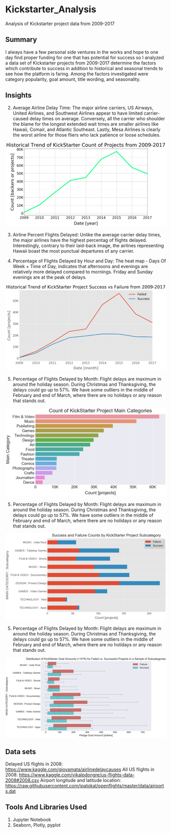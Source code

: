 # Kickstarter_Analysis
Analysis of Kickstarter project data from 2009-2017


## Summary 
I always have a few personal side ventures in the works and hope to one day find proper funding for one that has potential for success so I analyzed a data set of Kickstarter projects from 2009-2017 determine the factors which contribute to success in addition to historical and seasonal trends to see how the platform is faring. Among the factors investigated were category popularity, goal amount, title wording, and seasonality.

## Insights


  
2. Average Airline Delay Time: The major airline carriers, US Airways, United Airlines, and Southwest Airlines appear to have limited carrier-caused delay times on average. Conversely, all the carrier who shoulder the blame for the longest extended wait times are smaller airlines like Hawaii, Comair, and Atlantic Southeast. Lastly, Mesa Airlines is clearly the worst airline for those fliers who lack patience or loose schedules.
<p align="center">
  <img src="https://github.com/GregMurray30/Kickstarter_Analysis/blob/master/year_trend.png" title="Historical Trend">
</p>

3.  Airline Percent Flights Delayed: Unlike the average carrier delay times, the major airlines have the highest percentag of flights delayed. Interestingly, contrary to their laid-back image, the airlines representing Hawaii boast the most punctual departures of any carrier.

4.  Percentage of Flights Delayed by Hour and Day: The heat map - Days Of Week + Time of Day, indicates that afternoons and evenings are relatively more delayed compared to mornings. Friday and Sunday evenings are at the peak of delays.
<p align="center">
  <img src="https://github.com/GregMurray30/Kickstarter_Analysis/blob/master/succ_fail_by_year.png" title="Percentage of Flights Delayed by Hour and Day">
</p>

5. Percentage of Flights Delayed by Month: Flight delays are maximum in around the holiday season. During Christmas and Thanksgiving, the delays could go up to 57%. We have some outliers in the middle of February and end of March, where there are no holidays or any reason that stands out.
<p align="center">
  <img src="https://github.com/GregMurray30/Kickstarter_Analysis/blob/master/main_category_cnt.png" title="Flight Delays By Month">
</p>

5. Percentage of Flights Delayed by Month: Flight delays are maximum in around the holiday season. During Christmas and Thanksgiving, the delays could go up to 57%. We have some outliers in the middle of February and end of March, where there are no holidays or any reason that stands out.
<p align="center">
  <img src="https://github.com/GregMurray30/Kickstarter_Analysis/blob/master/succ_v_fail_subcat.png" title="Flight Delays By Month">
</p>

5. Percentage of Flights Delayed by Month: Flight delays are maximum in around the holiday season. During Christmas and Thanksgiving, the delays could go up to 57%. We have some outliers in the middle of February and end of March, where there are no holidays or any reason that stands out.
<p align="center">
  <img src="https://github.com/GregMurray30/Kickstarter_Analysis/blob/master/dist_succ_v_fail_subcat.png" title="Flight Delays By Month">
</p>



## Data sets
Delayed US flights in 2008: https://www.kaggle.com/giovamata/airlinedelaycauses
All US flights in 2008:  https://www.kaggle.com/vikalpdongre/us-flights-data-2008#2008.csv
Airport longitude and latitude location: https://raw.githubusercontent.com/jpatokal/openflights/master/data/airports.dat

## Tools And Libraries Used
1. Jupyter Notebook
2. Seaborn, Plotly, pyplot

